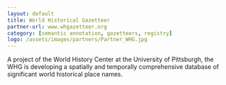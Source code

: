 ```yaml
---
layout: default
title: World Historical Gazetteer
partner-url: www.whgazetteer.org
category: [semantic annotation, gazetteers, registry]
logo: /assets/images/partners/Partner_WHG.jpg
---
```


A project of the World History Center at the University of Pittsburgh, the WHG is developing a spatially and temporally comprehensive database of significant world historical place names. 
